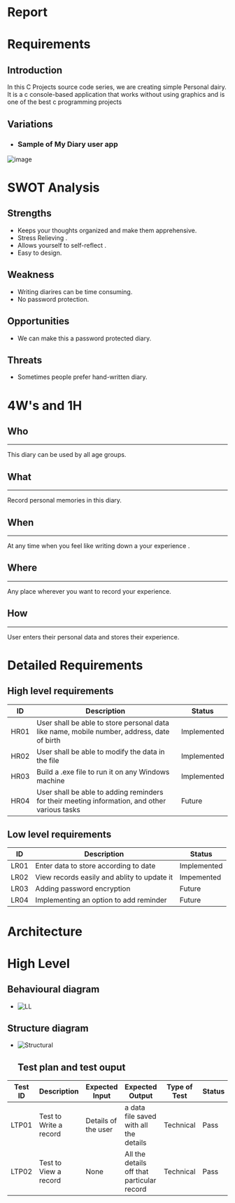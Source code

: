 # Report
# **Requirements**

## Introduction

In this C Projects source code series, we are creating simple Personal dairy. It is a c console-based application that works without using graphics and is one of the best c programming projects

## Variations

* ### Sample of My Diary user app

![image](https://user-images.githubusercontent.com/98808752/154525172-97aab71e-f592-4d43-b6b1-778f04ad2e8e.png)



    
  # SWOT Analysis
  
  ## Strengths
  
  * Keeps your thoughts organized and make them apprehensive.
  * Stress Relieving .
  * Allows yourself to self-reflect .
  * Easy to design.
  
  ## Weakness
  * Writing diarires can be time consuming.
  * No password protection.
 
 ## Opportunities
 
* We can make this a password protected diary.
 
 ## Threats 
 
* Sometimes people prefer hand-written diary.
 
 # 4W's and 1H
  ## Who
  ---
  This diary can be used by all age groups.
  ## What
  ---
  Record personal memories in this diary.
  ## When
  ---
  At any time when you feel like writing down a your experience .
  ## Where
  ---
  Any place wherever you want to record your experience.
  ## How
  ---
  User enters their personal data and stores their experience.

  # Detailed Requirements
  ## High level requirements
  |  ID|Description|Status|
  |---|---|---|
  | HR01 | User shall be able to store personal data like name, mobile number, address, date of birth | Implemented |
  | HR02 | User shall be able to modify the data in the file | Implemented |
  | HR03 | Build a .exe file to run it on any Windows machine | Implemented |
  | HR04 | User shall be able to adding reminders for their meeting information, and other various tasks | Future | 
  
  ## Low level requirements
  |  ID|Description|Status|
  |---|---|---|
  | LR01 | Enter data to store according to date | Implemented |
  | LR02 | View records easily and ablity to update it | Impemented|
  | LR03 | Adding password encryption | Future|
  | LR04 | Implementing an option to add reminder | Future|
  
  # Architecture
# High Level 
## Behavioural diagram 
* ![LL](https://user-images.githubusercontent.com/98808752/154526901-047acf60-14f6-41ac-80f1-cef273975e3d.png)

## Structure diagram
* ![Structural](https://user-images.githubusercontent.com/98808752/154526687-406cd0cc-7b0b-43e2-80fd-7bdbbb33ded5.jpg)

  
  ## Test plan and test ouput


| Test ID | Description | Expected Input | Expected Output | Type of Test | Status |
|---|---|---|---|---|---|
| LTP01 | Test to Write a record | Details of the user | a data file saved with all the  details | Technical | Pass|
|LTP02 | Test to View a record | None | All the details off that particular record | Technical  | Pass |
  